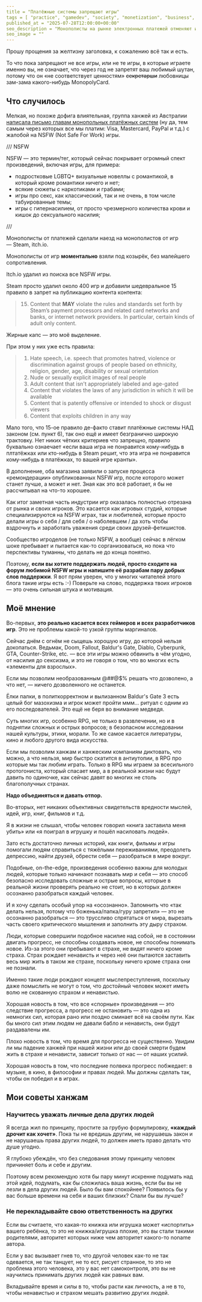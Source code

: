 ```yaml
---
title = "Платёжные системы запрещают игры"
tags = [ "practice", "gamedev", "society", "monetization", "business", "state"]
published_at = "2025-07-28T12:00:00+00:00"
seo_description = "Монополисты на рынке электронных платежей отменяют игры, которые им «не нравятся», топовые игровые магазины берут под козырек и не пытаются сопротивляться."
seo_image = ""
---
```


<!-- TODO: cover image -->

Прошу прощения за желтизну заголовка, к сожалению всё так и есть.

То что пока запрещают не все игры, или не те игры, в которые играете именно вы, не означает, что через год не запретят ваш любимый шутан, потому что он «не соответствует ценностям» ~~секретарши~~ любовницы зам-зама какого-нибудь MonopolyCard.

## Что случилось

Мелкая, но похоже дофига влиятельная, группа ханжей из Австралии [написала письмо главам монопольных платёжных систем](https://www.collectiveshout.org/open-letter-to-payment-processors) (ну да, тем самым через которых все мы платим: Visa, Mastercard, PayPal и т.д.) с жалобой на NSFW (Not Safe For Work) игры.

/// NSFW

NSFW — это термин/тег, который сейчас покрывает огромный спект произведений, включая игры, для примера:

- подростковые LGBTQ+ визуальные новеллы с романтикой, в который кроме романтики ничего и нет;
- всякие сюжеты с наркотиками и грабами;
- игры про секс, как классический, так и не очень, в том числе табуированные темы;
- игры с гипернасилием, от просто чрезмерного количества крови и кишок до сексуального насилия;

///

Монополисты от платежей сделали наезд на монополистов от игр — Steam, itch.io.

Монополисты от игр **моментально** взяли под козырёк, без малейшего сопротивления.

Itch.io удалил из поиска все NSFW игры.

Steam просто удалил около 400 игр и добавили шедевральное 15 правило в запрет на публикацию контента контента:

> 15. Content that **MAY** violate the rules and standards set forth by Steam’s payment processors and related card networks and banks, or internet network providers. In particular, certain kinds of adult only content.

Жирные капс — это моё выделение.

При этом у них уже есть правила:

> 1. Hate speech, i.e. speech that promotes hatred, violence or discrimination against groups of people based on ethnicity, religion, gender, age, disability or sexual orientation
> 2. Nude or sexually explicit images of real people
> 3. Adult content that isn't appropriately labeled and age-gated
> 6. Content that violates the laws of any jurisdiction in which it will be available
> 7. Content that is patently offensive or intended to shock or disgust viewers
> 8. Content that exploits children in any way

Мало того, что 15-ое правило де-факто ставит платёжные системы НАД законом (см. пункт 6), так оно ещё и имеет безгранично широкую трактовку. Нет никих чётких критериев что запрещно, правило буквально ознаечает «если ваша игра не понравится кому-нибудь в плтатёжках или кто-нибудь в Steam решит, что эта игра не понравится кому-нибудь в платёжках, то вашей игре кранты».

В дополнение, оба магазина заявили о запуске процесса «ремондерации» опубликованных NSFW игр, после которого может станет лучше, а может и нет. Зная как это всё работает, я бы не рассчитывал на что-то хорошее.

Как итог заметная часть индустрии игр оказалась полностью отрезана от рынка и своих игроков. Это касается как игровых студий, которые специализируются на NSFW играх, так и любителей, которые просто делали игры о себя / для себя / о наболевшем / да хоть чтобы вздрочнуть и заработать уважения среди своих друзей-фетишистов.

Сообщество игроделов (не только NSFW, а вообще) сейчас в лёгком шоке пребывает и пытается как-то сорганизоваться, но пока что перспективы туманны, что делать не до конца понятно.

Поэтому, **если вы хотите поддержать людей, просто сходите на форум любимой NSFW игры и напишите её разрабам пару добрых слов поддержки**. Я вот прям уверен, что у многих читателей этого блога такие игры есть :-) Поверьте на слово, поддержка твоих игроков  — это очень сильная штука и мотивация.

## Моё мнение

Во-первых, **это реально касается всех геймеров и всех разработчиков игр**. Это не проблемы какой-то узкой группы маргиналов.

Сейчас днём с огнём не сыщешь хорошую игру, до которой нельзя докопаться. Ведьмак, Doom, Fallout, Baldur's Gate, Diablo, Cyberpunk, GTA, Counter-Strike, etc. — все эти игры можно обвинить в чём угодно, от насилия до сексизма, и это не говоря о том, что во многих есть «элементы для взрослых».

Если мы позволим необразованным @##@$% решать что дозволено, а что нет, — ничего дозволенного не останется.

Ёлки палки, в политкорректном и вылизанном Baldur's Gate 3 есть целый бог мазохизма и игрок может пройти ммм… ритуал с одним из его последователей. Это ещё не беря во внимание медведя.

Суть многих игр, особенно RPG, не только в развлечении, но и в поднятии сложных и острых вопросов; в безопасном исследовании нашей культуры, этики, морали. То же самое касается литературы, кино и любого другого вида искусства.

Если мы позволим ханжам и ханжеским компаниям диктовать, что можно, а что нельзя, мир быстро скатится в антиутопии, в RPG про которые мы так любим играть. Только в RPG мы играем за всесильного протогониста, который спасает мир, а в реальной жизни нас будут давить по одиночке, как сейчас давят во многих не столь благополучных странах.

**Надо объединяться и давать отпор.**

Во-вторых, нет никаких объективных свидетельств вредности мыслей, идей, игр, книг, фильмов и т.д.

Я в жизни не слышал, чтобы человек говорил «книга заставила меня убить» или «я поиграл в игрушку и пошёл насиловать людей».

Зато есть достаточно личных историй, как книги, фильмы и игры помогали людям справиться с тяжёлыми переживаниями, преодолеть депрессию, найти друзей, обрести себя — разобраться в мире вокруг.

Подобные, on-the-edge, произведения особенно важны для молодых людей, которые только начинают познавать мир и себя — это способ безопасно исследовать сложные и острые вопросы, которые в реальной жизни проверять реально не стоит, но в которых должен осознанно разобраться каждый человек.

И я хочу сделать особый упор на «осознанно». Запомнить что «так делать нельзя, потому что боженька/папка/гуру запретил» — это не осознанно разобраться — это труссливо спрятаться от мира, вырезать часть своего критического мышления и заполнить эту дыру страхом.

Люди, которые совершили подобное насилие над собой, не в состоянии двигать прогресс, не способны создавать новое, не способны понимать новое. Из-за этого они пребывают в страхе, не видят ничего кроме страха. Страх рождает ненависть и через неё они пытаются заставить весь мир жить в таком же страхе, поскольку ничего кроме страха они не познали.

Именно такие люди рождают концепт мыслепреступления, поскольку даже помыслить не могут о том, что достойный человек может иметь волю не скованную страхом и ненавистью.

Хорошая новость в том, что все «спорные» произведения — это следствие прогресса, а прогресс не остановить — это одна из немногих сил, которая рано или поздно сминает всё на своём пути. Как бы много сил этим людям не давали бабло и ненависть, они будут раздавалены им.

Плохо новость в том, что время для прогресса не существенно. Увидим ли мы падение ханжей при нашей жизни или до своей смерти будем жить в страхе и ненависти, зависит только от нас — от наших усилий.

Хорошая новость в том, что последние полвека прогресс побжедает: в музыке, в кино, в философии и правах людей. Мы должны сделать так, чтобы он победил и в играх.

## Мои советы ханжам

### Научитесь уважать личные дела других людей

Я всегда жил по принципу, простите за грубую формулировку, **«каждый дрочит как хочет»**. Пока ты не вредишь другим, не нарушаешь закон и не нарушаешь права других людей, то должен иметь право делать что душе угодно.

Я глубоко убеждён, что без следования этому принципу человек причиняет боль и себе и другим.

Поэтому всем рекомендую хотя бы пару минут искренне подумать над этой идей, подумать, как бы сложилась ваша жизнь, если бы вы не лезли в дела других людей. Было бы вам спокойнее? Появилось бы у вас больше времени на себя и ваших близких? Спали бы вы лучше?

### Не перекладывайте свою ответственность на других

Если вы считаете, что какая-то книжка или игрушка может «испортить» вашего ребёнка, то это не книжка/игрушка плохие, это вы стали такими родителями, авторитет которых ниже чем авторитет какого-то noname автора.

Если у вас вызывает гнев то, что другой человек как-то не так одевается, не так танцует, не то ест, рисует странное, то это не проблема этого человека, это у вас нет самоконтроля, это вы не научились принимать других людей как равных вам.

Вкладывайте время и силы в то, чтобы расти как личность, а не в то, чтобы ненавистью и страхом мешать развитию других людей.
